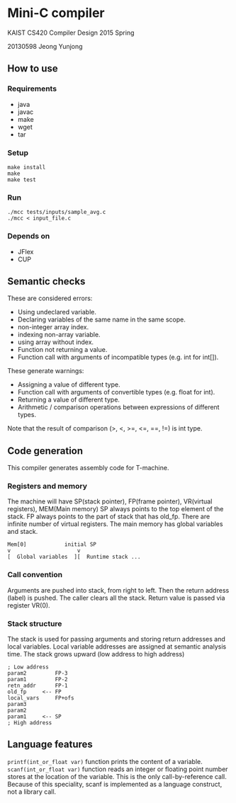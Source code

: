 Mini-C compiler
===============

KAIST CS420 Compiler Design 2015 Spring

20130598 Jeong Yunjong

## How to use

### Requirements
- java
- javac
- make
- wget
- tar

### Setup
```
make install
make
make test
```

### Run

```
./mcc tests/inputs/sample_avg.c
./mcc < input_file.c
```

### Depends on
- JFlex
- CUP

## Semantic checks

These are considered errors:
- Using undeclared variable.
- Declaring variables of the same name in the same scope.
- non-integer array index.
- indexing non-array variable.
- using array without index.
- Function not returning a value.
- Function call with arguments of incompatible types (e.g. int for int[]).

These generate warnings:
- Assigning a value of different type.
- Function call with arguments of convertible types (e.g. float for int).
- Returning a value of different type.
- Arithmetic / comparison operations between expressions of different types.

Note that the result of comparison (>, <, >=, <=, ==, !=) is int type.

## Code generation

This compiler generates assembly code for T-machine.

### Registers and memory

The machine will have SP(stack pointer), FP(frame pointer), VR(virtual registers), MEM(Main memory)
SP always points to the top element of the stack.
FP always points to the part of stack that has old_fp.
There are infinite number of virtual registers.
The main memory has global variables and stack.

```
Mem[0]            initial SP
v                     v
[  Global variables  ][  Runtime stack ...
```

### Call convention

Arguments are pushed into stack, from right to left. Then the return address (label) is pushed.
The caller clears all the stack. Return value is passed via register VR(0).

### Stack structure

The stack is used for passing arguments and storing return addresses and local variables.
Local variable addresses are assigned at semantic analysis time.
The stack grows upward (low address to high address)

```
; Low address
param2         FP-3
param1         FP-2
retn_addr      FP-1
old_fp     <-- FP
local_vars     FP+ofs
param3
param2
param1     <-- SP
; High address
```

## Language features

`printf(int_or_float var)` function prints the content of a variable.
`scanf(int_or_float var)` function reads an integer or floating point number stores
at the location of the variable. This is the only call-by-reference call. Because of
this speciality, scanf is implemented as a language construct, not a library call.

